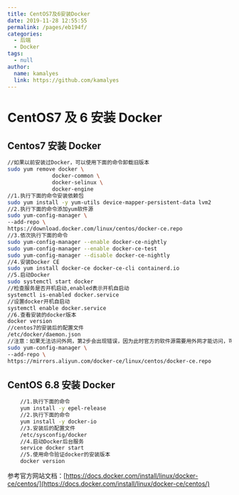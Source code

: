 ```yaml
---
title: CentOS7及6安装Docker
date: 2019-11-28 12:55:55
permalink: /pages/eb194f/
categories: 
  - 后端
  - Docker
tags: 
  - null
author: 
  name: kamalyes
  link: https://github.com/kamalyes
---
```


# CentOS7 及 6 安装 Docker

## Centos7 安装 Docker

```bash
//如果以前安装过Docker，可以使用下面的命令卸载旧版本
sudo yum remove docker \
              docker-common \
              docker-selinux \
              docker-engine
//1.执行下面的命令安装依赖包
sudo yum install -y yum-utils device-mapper-persistent-data lvm2
//2.执行下面的命令添加yum软件源
sudo yum-config-manager \
--add-repo \
https://download.docker.com/linux/centos/docker-ce.repo
//3.依次执行下面的命令
sudo yum-config-manager --enable docker-ce-nightly
sudo yum-config-manager --enable docker-ce-test
sudo yum-config-manager --disable docker-ce-nightly
//4.安装Docker CE
sudo yum install docker-ce docker-ce-cli containerd.io
//5.启动Docker
sudo systemctl start docker
//检查服务是否开机启动,enabled表示开机自启动
systemctl is-enabled docker.service
//设置docker开机自启动
systemctl enable docker.service
//6.查看安装的docker版本
docker version
//centos7的安装后的配置文件
/etc/docker/daemon.json
//注意：如果无法访问外网，第2步会出现错误，因为此时官方的软件源需要用外网才能访问，可以使用阿里云的国内软件源进行配置，命令如下
sudo yum-config-manager \
--add-repo \
https://mirrors.aliyun.com/docker-ce/linux/centos/docker-ce.repo
```

## CentOS 6.8 安装 Docker

```bash
    //1.执行下面的命令
    yum install -y epel-release
    //2.执行下面的命令
    yum install -y docker-io
    //3.安装后的配置文件
    /etc/sysconfig/docker
    //4.启动Docker后台服务
    service docker start
    //5.使用命令验证docker的安装版本
    docker version
```

参考官方网站文档：[https://docs.docker.com/install/linux/docker-ce/centos/](https://docs.docker.com/install/linux/docker-ce/centos/)
